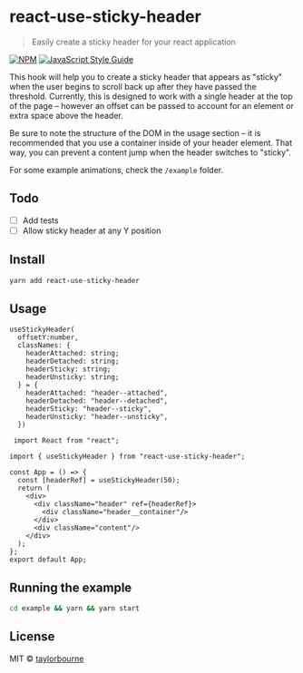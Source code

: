 # react-use-sticky-header

> Easily create a sticky header for your react application

[![NPM](https://img.shields.io/npm/v/react-use-sticky-header.svg)](https://www.npmjs.com/package/react-use-sticky-header) [![JavaScript Style Guide](https://img.shields.io/badge/code_style-standard-brightgreen.svg)](https://standardjs.com)

This hook will help you to create a sticky header that appears as "sticky" when the user begins to scroll back up after they have passed the threshold. Currently, this is designed to work with a single header at the top of the page – however an offset can be passed to account for an element or extra space above the header.

Be sure to note the structure of the DOM in the usage section – it is recommended that you use a container inside of your header element. That way, you can prevent a content jump when the header switches to "sticky".

For some example animations, check the `/example` folder.

## Todo
- [ ] Add tests
- [ ] Allow sticky header at any Y position

## Install

```bash
yarn add react-use-sticky-header
```

## Usage

```tsx
useStickyHeader(
  offsetY:number, 
  classNames: {
    headerAttached: string;
    headerDetached: string;
    headerSticky: string;
    headerUnsticky: string;
  } = {
    headerAttached: "header--attached",
    headerDetached: "header--detached",
    headerSticky: "header--sticky",
    headerUnsticky: "header--unsticky",
  })
```

```tsx
 import React from "react";

import { useStickyHeader } from "react-use-sticky-header";

const App = () => {
  const [headerRef] = useStickyHeader(50);
  return (
    <div>
      <div className="header" ref={headerRef}>
        <div className="header__container"/>
      </div>
      <div className="content"/>
    </div>
  );
};
export default App;

```

## Running the example

```bash
cd example && yarn && yarn start
```

## License

MIT © [taylorbourne](https://github.com/taylorbourne)
